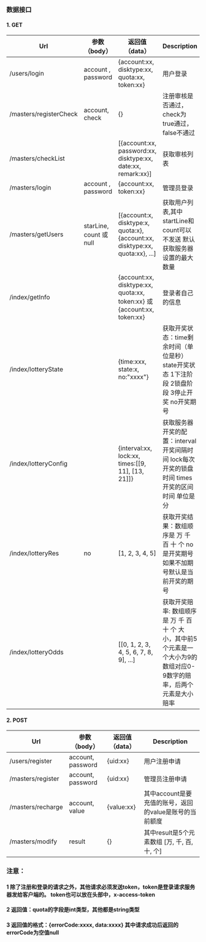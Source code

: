 ### 数据接口
#### 1. GET 
| Url | 参数（body）| 返回值（data） | Description |
|---- |------------|------- |-------------|
| /users/login  |account , password |  {account:xx, disktype:xx, quota:xx, token:xx} | 用户登录 |
| /masters/registerCheck | account, check | {} | 注册审核是否通过，check为true通过，false不通过 |	
| /masters/checkList | | [{account:xx, password:xx, disktype:xx, date:xx, remark:xx}] | 获取审核列表 | 
| /masters/login | account , password | {account:xx, token:xx} | 管理员登录 |
| /masters/getUsers | starLine, count 或 null | [{account:x, disktype:x, quota:x}, {account:xx, disktype:xx, quota:xx}, ...] | 获取用户列表,其中startLine和count可以不发送 默认获取服务器设置的最大数量 |
| /index/getInfo | | {account:xx, disktype:xx, quota:xx, token:xx} 或 {account:xx, token:xx} | 登录者自己的信息 |
| /index/lotteryState | | {time:xxx, state:x, no:"xxxx"} | 获取开奖状态：time剩余时间（单位是秒） state开奖状态 1下注阶段 2锁盘阶段 3停止开奖 no开奖期号 |
| /index/lotteryConfig | | {interval:xx, lock:xx, times:[[9, 11], [13, 21]]} | 获取服务器开奖的配置：interval开奖间隔时间 lock每次开奖的锁盘时间 times开奖的区间时间 单位是分 |
| /index/lotteryRes | no | [1, 2, 3, 4, 5] | 获取开奖结果：数组顺序是 万 千 百 十 个   no是开奖期号 如果不加期号默认是当前开奖的期号 |
| /index/lotteryOdds | | [[0, 1, 2, 3, 4, 5, 6, 7, 8, 9], ...] |  获取开奖赔率: 数组顺序是 万 千 百 十 个 大 小，其中前5个元素是一个大小为9的数组对应0-9数字的赔率，后两个元素是大小赔率 |

#### 2. POST 
| Url | 参数（body）| 返回值（data） | Description |
|---- |------------|------- |-------------|
| /users/register  |account, password |  {uid:xx} | 用户注册申请 |
| /masters/register  |account, password |  {uid:xx} | 管理员注册申请 | 
| /masters/recharge  |account, value |  {value:xx} | 其中account是要充值的账号，返回的value是账号的当前额度 |
| /masters/modify  | result |  {} | 其中result是5个元素数组 [万, 千, 百, 十, 个]  |

### 注意：
#### 1 除了注册和登录的请求之外，其他请求必须发送token，token是登录请求服务器发给客户端的。 token也可以放在头部中，x-access-token 
#### 2 返回值：quota的字段是int类型，其他都是string类型
#### 3 返回值的格式：{errorCode:xxxx, data:xxxx} 其中请求成功后返回的errorCode为空值null
